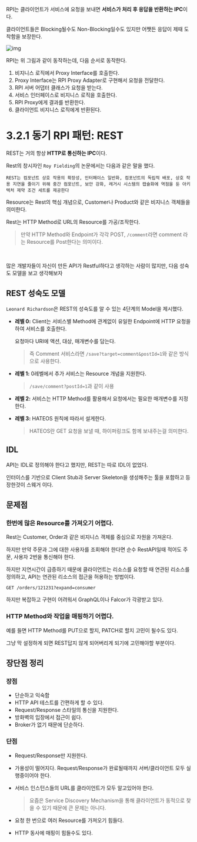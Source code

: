 RPI는 클라이언트가 서비스에 요청을 보내면 **서비스가 처리 후 응답을 반환하는 IPC**이다.

클라이언트들은 Blocking될수도 Non-Blocking일수도 있지만 어쨋든 응답이 제때 도착함을 보장한다.

![img](https://thebook.io/img/007035/113.jpg)

RPI는 위 그림과 같이 동작하는데, 다음 순서로 동작한다.

1. 비지니스 로직에서 Proxy Interface를 호출한다.
2. Proxy Interface는 RPI Proxy Adapter로 구현해서 요청을 전달한다.
3. RPI 서버 어댑터 클래스가 요청을 받는다.
4. 서비스 인터페이스로 비지니스 로직을 호출한다.
5. RPI Proxy에게 결과를 반환한다.
6. 클라이언트 비지니스 로직에게 반환된다.

# 3.2.1 동기 RPI 패턴: REST

REST는 거의 항상 **HTTP로 통신하는 IPC**이다.

Rest의 창시자인 `Roy Fielding`의 논문에서는 다음과 같은 말을 했다.

`REST는 컴포넌트 상호 작용의 확장성, 인터페이스 일반화, 컴포넌트의 독립적 배포, 상호 작용 지연을 줄이기 위해 중간 컴포넌트, 보안 강화, 레거시 시스템의 캡슐화에 역점을 둔 아키텍처 제약 조건 세트를 제공한다`

Resource는 Rest의 핵심 개념으로, Customer나 Product와 같은 비지니스 객체들을 의미한다.

Rest는 HTTP Method로 URL의 Resource를 가공/조작한다.

> 만약 HTTP Method와 Endpoint가 각각 POST, `/comment`라면 comment 라는 Resource를 Post한다는 의미이다.

<br>

많은 개발자들이 자신이 만든 API가 Restful하다고 생각하는 사람이 많지만, 다음 성숙도 모델을 보고 생각해보자

## REST 성숙도 모델

`Leonard Richardson`은 REST의 성숙도를 알 수 있는 4단계의 Model을 제시했다.

- **레벨 0:** Client는 서비스별 Method에 관계없이 유일한 Endpoint에 HTTP 요청을 하여 서비스를 호출한다.

  요청마다 URI에 액션, 대상, 매개변수를 담는다.

  > 즉 Comment 서비스라면 `/save?target=comment&postId=1`와 같은 방식으로 사용한다.

- **레벨 1:** 0레벨에서 추가 서비스는 Resource 개념을 지원한다.

  > `/save/comment?postId=1`과 같이 사용

- **레벨 2:** 서비스는 HTTP Method를 활용해서 요청에서는 필요한 매개변수를 지정한다.

- **레벨 3:** HATEOS 원칙에 따라서 설게한다.

  > HATEOS란 GET 요청을 보낼 때, 하이퍼링크도 함께 보내주는걸 의미한다.

## IDL

API는 IDL로 정의해야 한다고 했지만, REST는 따로 IDL이 없었다.

인터이스를 기반으로 Client Stub과 Server Skeleton을 생성해주는 툴을 포함하고 등장한것이 스웨거 이다.

## 문제점

### 한번에 많은 Resource를 가져오기 어렵다.

Rest는 Customer, Order과 같은 비지니스 객체를 중심으로 자원을 가져온다.

하지만 만약 주문과 그에 대한 사용자를 조회해야 한다면 순수 RestAPI일때 적어도 주문, 사용자 2번을 통신해야 한다.

하지만 지연시간이 급증하기 때문에 클라이언트는 리소스를 요청할 때 연관된 리소스를 정의하고, API는 연관된 리소스의 접근을 허용하는 방법이다.

`GET /orders/121231?expand=consumer`

하지만 복잡하고 구현이 어려워서 GraphQL이나 Falcor가 각광받고 있다.

### HTTP Method와 작업을 매핑하기 어렵다.

예를 들면 HTTP Method를 PUT으로 할지, PATCH로 할지 고민이 될수도 있다.

그냥 막 설정하게 되면 REST답지 않게 되어버리게 되기에 고민해야할 부분이다.

## 장단점 정리

### 장점

- 단순하고 익숙함
- HTTP API 테스트를 간편하게 할 수 있다.
- Request/Response 스타일의 통신을 지원한다.
- 방화벽의 입장에서 접근이 쉽다.
- Broker가 없기 때문에 단순하다.

### 단점

- Request/Response만 지원한다.

- 가용성이 떨어지다. Request/Response가 완료될때까지 서버/클라이언트 모두 실행중이어야 한다.

- 서비스 인스턴스들의 URL를 클라이언트가 모두 알고있어야 한다.

  > 요즘은 Service Discovery Mechanism을 통해 클라이언트가 동적으로 찾을 수 있기 때문에 큰 문제는 아니다.

- 요청 한 번으로 여러 Resource를 가져오기 힘들다.

- HTTP 동사에 매핑이 힘들수도 있다.